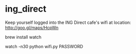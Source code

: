 ing_direct
==========

Keep yourself logged into the ING Direct cafe's wifi at location: http://goo.gl/maps/HcpWn

brew install watch

watch -n30 python wifi.py PASSWORD
